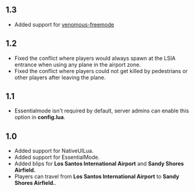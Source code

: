 ## 1.3
- Added support for [venomous-freemode](https://github.com/FiveM-Scripts/venomous-freemode)

## 1.2
- Fixed the conflict where players would always spawn at the LSIA entrance when using any plane in the airport zone.
- Fixed the conflict where players could not get killed by pedestrians or other players after leaving the plane.

## 1.1
- Essentialmode isn't required by default, server admins can enable this option in **config.lua**.

## 1.0
- Added support for NativeUILua.
- Added support for EssentialMode.
- Added blips for **Los Santos International Airport** and **Sandy Shores Airfield.**
- Players can travel from **Los Santos International Airport** to **Sandy Shores Airfield.**.
